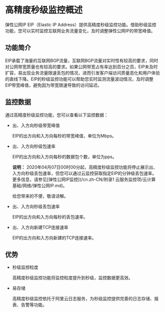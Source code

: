 # 高精度秒级监控概述

弹性公网IP EIP（Elastic IP Address）提供高精度秒级监控功能。借助秒级监控功能，您可以实时监控互联网业务流量变化，及时调整弹性公网IP的带宽峰值。

## 功能简介

EIP承载了海量的互联网BGP流量，互联网BGP流量对实时性有较高的要求，同时对公网带宽质量也有较高的要求。如果公网带宽占有率达到百分之百，EIP未及时扩容，易出现业务流量限速丢包的情况，进而引发客户端访问质量恶化和用户体验的直线下降。EIP的秒级监控功能可以帮助您实时监测流量波动情况，及时调整EIP带宽峰值，避免因为带宽限速导致的访问延迟。

## 监控数据

通过高精度秒级监控功能，您可以查看以下监控数据：

-   出、入方向秒级带宽峰值

    EIP的出方向和入方向每秒的带宽峰值，单位为Mbps。

-   出、入方向秒级包速率

    EIP的出方向和入方向每秒的数据包个数，单位为pps。

    **说明：** 2020年04月07日00时00分起，高精度秒级监控功能将停止展示出、入方向秒级丢包速率，但您可以通过云监控获取指定EIP的分钟级丢包速率。更多信息，请参见[弹性公网IP监控](/cn.zh-CN/附录1 云服务监控项/云计算基础/网络/弹性公网IP.md)。

    给您带来的不便，敬请谅解。

-   出、入方向秒级丢包速率

    EIP的出方向和入方向每秒的丢包速率。

-   出、入方向新建TCP连接速率

    EIP的出方向和入方向新建的TCP连接速率。


## 优势

-   秒级监控粒度

    高精度秒级监控功能将监控粒度提升到秒级，监控数据更高效。

-   易存储

    高精度秒级监控依托于阿里云日志服务，为秒级监控提供完善的日志存储、报表、告警等功能。


